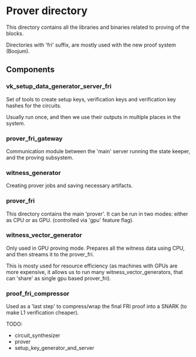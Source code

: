 # Prover directory

This directory contains all the libraries and binaries related to proving of the blocks.

Directories with 'fri' suffix, are mostly used with the new proof system (Boojum).

## Components

### vk_setup_data_generator_server_fri

Set of tools to create setup keys, verification keys and verification key hashes for the circuits.

Usually run once, and then we use their outputs in multiple places in the system.

### prover_fri_gateway

Communication module between the 'main' server running the state keeper, and the proving subsystem.

### witness_generator

Creating prover jobs and saving necessary artifacts.

### prover_fri

This directory contains the main 'prover'. It can be run in two modes: either as CPU or as GPU. (controlled via 'gpu'
feature flag).

### witness_vector_generator

Only used in GPU proving mode. Prepares all the witness data using CPU, and then streams it to the prover_fri.

This is mosty used for resource efficiency (as machines with GPUs are more expensive, it allows us to run many
witness_vector_generators, that can 'share' as single gpu based prover_fri).

### proof_fri_compressor

Used as a 'last step' to compress/wrap the final FRI proof into a SNARK (to make L1 verification cheaper).

TODO:

- circuit_synthesizer
- prover
- setup_key_generator_and_server
